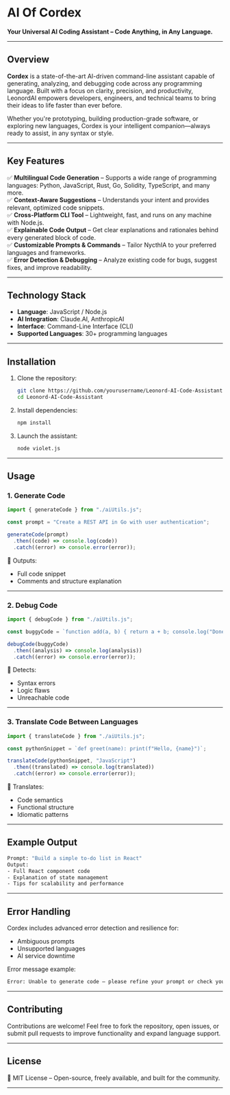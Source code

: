# **AI Of Cordex**

**Your Universal AI Coding Assistant – Code Anything, in Any Language.**

---

## **Overview**

**Cordex** is a state-of-the-art AI-driven command-line assistant capable of generating, analyzing, and debugging code across any programming language. Built with a focus on clarity, precision, and productivity, LeonordAI empowers developers, engineers, and technical teams to bring their ideas to life faster than ever before.

Whether you're prototyping, building production-grade software, or exploring new languages, Cordex is your intelligent companion—always ready to assist, in any syntax or style.

---

## **Key Features**

✅ **Multilingual Code Generation** – Supports a wide range of programming languages: Python, JavaScript, Rust, Go, Solidity, TypeScript, and many more.  
✅ **Context-Aware Suggestions** – Understands your intent and provides relevant, optimized code snippets.  
✅ **Cross-Platform CLI Tool** – Lightweight, fast, and runs on any machine with Node.js.  
✅ **Explainable Code Output** – Get clear explanations and rationales behind every generated block of code.  
✅ **Customizable Prompts & Commands** – Tailor NycthIA to your preferred languages and frameworks.  
✅ **Error Detection & Debugging** – Analyze existing code for bugs, suggest fixes, and improve readability.  

---

## **Technology Stack**

- **Language**: JavaScript / Node.js  
- **AI Integration**: Claude.AI, AnthropicAI  
- **Interface**: Command-Line Interface (CLI)  
- **Supported Languages**: 30+ programming languages  

---

## **Installation**

1. Clone the repository:  
   ```bash
   git clone https://github.com/yourusername/Leonord-AI-Code-Assistant.git
   cd Leonord-AI-Code-Assistant
   ```
2. Install dependencies:  
   ```bash
   npm install
   ```
3. Launch the assistant:  
   ```bash
   node violet.js
   ```

---

## **Usage**

### **1. Generate Code**
```javascript
import { generateCode } from "./aiUtils.js";

const prompt = "Create a REST API in Go with user authentication";

generateCode(prompt)
  .then((code) => console.log(code))
  .catch((error) => console.error(error));
```
📌 Outputs:  
- Full code snippet  
- Comments and structure explanation  

---

### **2. Debug Code**
```javascript
import { debugCode } from "./aiUtils.js";

const buggyCode = `function add(a, b) { return a + b; console.log("Done") }`;

debugCode(buggyCode)
  .then((analysis) => console.log(analysis))
  .catch((error) => console.error(error));
```
📌 Detects:  
- Syntax errors  
- Logic flaws  
- Unreachable code  

---

### **3. Translate Code Between Languages**
```javascript
import { translateCode } from "./aiUtils.js";

const pythonSnippet = `def greet(name): print(f"Hello, {name}")`;

translateCode(pythonSnippet, "JavaScript")
  .then((translated) => console.log(translated))
  .catch((error) => console.error(error));
```
📌 Translates:  
- Code semantics  
- Functional structure  
- Idiomatic patterns  

---

## **Example Output**
```bash
Prompt: "Build a simple to-do list in React"
Output:
- Full React component code
- Explanation of state management
- Tips for scalability and performance
```

---

## **Error Handling**

Cordex includes advanced error detection and resilience for:
- Ambiguous prompts
- Unsupported languages
- AI service downtime

Error message example:
```bash
Error: Unable to generate code – please refine your prompt or check your network connection.
```

---

## **Contributing**

Contributions are welcome! Feel free to fork the repository, open issues, or submit pull requests to improve functionality and expand language support.

---

## **License**

📜 MIT License – Open-source, freely available, and built for the community.

---

